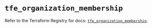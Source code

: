 # `tfe_organization_membership`

Refer to the Terraform Registry for docs: [`tfe_organization_membership`](https://registry.terraform.io/providers/hashicorp/tfe/0.58.0/docs/resources/organization_membership).
